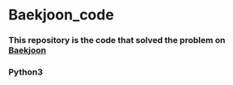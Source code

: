 # Baekjoon_code

### This repository is the code that solved the problem on [Baekjoon]


### Python3
[Baekjoon]: https://www.acmicpc.net
